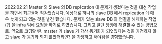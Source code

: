 
2022 02 21
Master 와 Slave 의 DB replication 에 문제가 생겼다는 것을 
대선 작업을 하면서 최근들어 직감했습니다. 
예상대로 하나의 slave DB 에서 replication 이 매우 늦게 되고 있는 것을 발견 했습니다. 
문제가 있는 slave DB 의 연결을 해제하는 작업(?) 을 infra 팀에 요청을 하기로 하였습니다.
그리고 일단 당장에 해결할 수 있는 방법으로, 앞으로 코딩할 땐, 
master 가 slave 가 항상 동기화가 되었있다는 것을 가정하지 않고 slave 가 동기화 되지 않았더라면?
을 가정하고 해야됨을 경험했습니다. 
